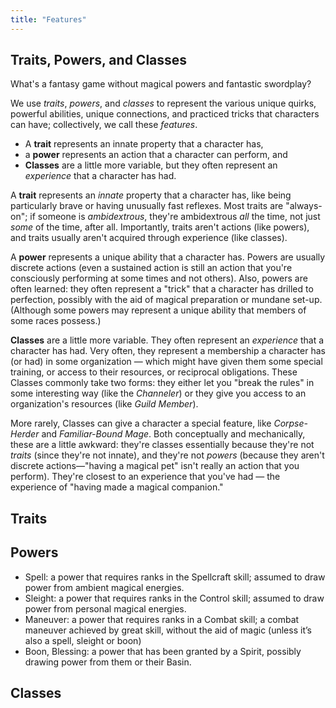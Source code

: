 ```yaml
---
title: "Features"
---
```


## Traits, Powers, and Classes

What's a fantasy game without magical powers and fantastic swordplay?

We use *traits*, *powers*, and *classes* to represent the various unique quirks, powerful abilities, unique connections, and practiced tricks that characters can have; collectively, we call these *features*.

- A **trait** represents an innate property that a character has,
- a **power** represents an action that a character can perform, and
- **Classes** are a little more variable, but they often represent an *experience* that a character has had.

A **trait** represents an *innate* property that a character has, like being particularly brave or having unusually fast reflexes.
Most traits are "always-on"; if someone is *ambidextrous*, they're ambidextrous *all* the time, not just *some* of the time, after all.
Importantly, traits aren't actions (like powers), and traits usually aren't acquired through experience (like classes).

A **power** represents a unique ability that a character has.
Powers are usually discrete actions (even a sustained action is still an action that you're consciously performing at some times and not others).
Also, powers are often learned: they often represent a "trick" that a character has drilled to perfection, possibly with the aid of magical preparation or mundane set-up.
(Although some powers may represent a unique ability that members of some races possess.)

**Classes** are a little more variable.
They often represent an *experience* that a character has had.
Very often, they represent a membership a character has (or had) in some organization — which might have given them some special training, or access to their resources, or reciprocal obligations.
These Classes commonly take two forms: they either let you "break the rules" in some interesting way (like the *Channeler*) or they give you access to an organization's resources (like *Guild Member*).

More rarely, Classes can give a character a special feature, like *Corpse-Herder* and *Familiar-Bound Mage*.
Both conceptually and mechanically, these are a little awkward: they're classes essentially because they're not *traits* (since they're not innate), and they're not *powers* (because they aren't discrete actions—"having a magical pet" isn't really an action that you perform).
They're closest to an experience that you've had — the experience of "having made a magical companion."

## Traits

## Powers

- Spell: a power that requires ranks in the Spellcraft skill; assumed to draw power from ambient magical energies.
- Sleight: a power that requires ranks in the Control skill; assumed to draw power from personal magical energies.
- Maneuver: a power that requires ranks in a Combat skill; a combat maneuver achieved by great skill, without the aid of magic (unless it’s also a spell, sleight or boon)
- Boon, Blessing: a power that has been granted by a Spirit, possibly drawing power from them or their Basin.

## Classes
